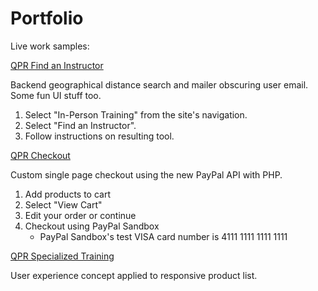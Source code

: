 # Portfolio
Live work samples:

[QPR Find an Instructor](https://qprinstitute.com)

Backend geographical distance search and mailer obscuring user email. Some fun UI stuff too.
1. Select "In-Person Training" from the site's navigation.
2. Select "Find an Instructor".
3. Follow instructions on resulting tool.

[QPR Checkout](http://skunk.qprinstitute.com/store)

Custom single page checkout using the new PayPal API with PHP.
1. Add products to cart
2. Select "View Cart"
3. Edit your order or continue
4. Checkout using PayPal Sandbox
   - PayPal Sandbox's test VISA card number is 4111 1111 1111 1111

[QPR Specialized Training](https://qprinstitute.com/professional-training)

User experience concept applied to responsive product list.
